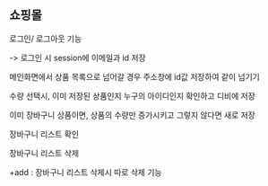 <h2>쇼핑몰</h2>
<p>로그인/ 로그아웃 기능</p>
<p>-> 로그인 시 session에 이메일과 id 저장</p>
<p>메인화면에서 상품 목록으로 넘어갈 경우 주소창에 id값 저장하여 같이 넘기기</p>
<p>수량 선택시, 이미 저장된 상품인지 누구의 아이디인지 확인하고 디비에 저장</p>
<p>이미 장바구니 상품이면, 상품의 수량만 증가시키고 그렇지 않다면 새로 저장</p>
<p>장바구니 리스트 확인</p>
<p>장바구니 리스트 삭제</p>
<p>+add : 장바구니 리스트 삭제시 따로 삭제 기능</p>
